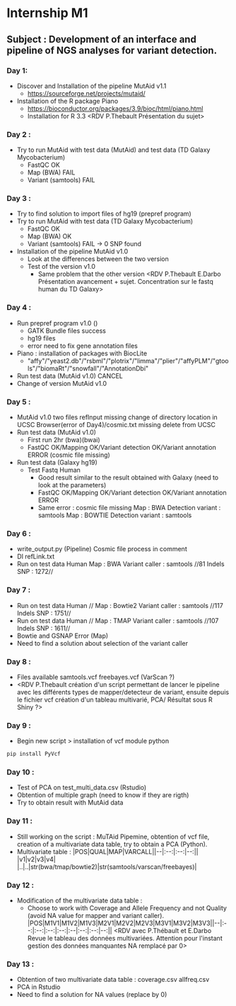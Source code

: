 # Internship M1
## Subject : Development of an interface and pipeline of NGS analyses for variant detection.

### Day 1:
- Discover and Installation of the pipeline MutAid v1.1
    - https://sourceforge.net/projects/mutaid/
- Installation of the R package Piano
    - https://bioconductor.org/packages/3.9/bioc/html/piano.html
    - Installation for R 3.3 
    <RDV P.Thebault Présentation du sujet>

### Day 2 :
- Try to run MutAid with test data (MutAid) and test data (TD Galaxy Mycobacterium)
    - FastQC OK
    - Map (BWA) FAIL
    - Variant (samtools) FAIL

### Day 3 : 
- Try to find solution to import files of hg19 (prepref program)
- Try to run MutAid with test data (TD Galaxy Mycobacterium)
    - FastQC OK
    - Map (BWA) OK
    - Variant (samtools) FAIL -> 0 SNP found
- Installation of the pipeline MutAid v1.0
    - Look at the differences between the two version
    - Test of the version v1.0
        - Same problem that the other version
    <RDV P.Thebault E.Darbo Présentation avancement + sujet. Concentration sur le fastq human du TD Galaxy>
### Day 4 :
- Run prepref program v1.0 ()
    - GATK Bundle files success
    - hg19 files 
    - error need to fix gene annotation files
- Piano : installation of packages with BiocLite
    - "affy"/"yeast2.db"/"rsbml"/"plotrix"/"limma"/"plier"/"affyPLM"/"gtools"/"biomaRt"/"snowfall"/"AnnotationDbi"
- Run test data (MutAid v1.0) CANCEL 
- Change of version MutAid v1.0

### Day 5 : 
- MutAid v1.0 two files refInput missing change of directory location in UCSC Browser(error of Day4)/cosmic.txt missing delete from UCSC
- Run test data (MutAid v1.0)
    - First run 2hr (bwa)(bwai)
    - FastQC OK/Mapping OK/Variant detection OK/Variant annotation ERROR (cosmic file missing)
- Run test data (Galaxy hg19)
    - Test Fastq Human 
        - Good result similar to the result obtained with Galaxy (need to look at the parameters)
        - FastQC OK/Mapping OK/Variant detection OK/Variant annotation ERROR
        - Same error : cosmic file missing 
Map : BWA Detection variant : samtools
Map : BOWTIE Detection variant : samtools 

### Day 6 :
- write_output.py (Pipeline) Cosmic file process in comment
- Dl refLink.txt 
- Run on test data Human Map : BWA Variant caller : samtools //81 Indels SNP : 1272//

### Day 7 : 
- Run on test data Human // Map : Bowtie2 Variant caller : samtools //117 Indels SNP : 1751//
- Run on test data Human // Map : TMAP Variant caller : samtools //107 Indels SNP : 1611//
- Bowtie and GSNAP Error (Map)
- Need to find a solution about selection of the variant caller

### Day 8 :
- Files available samtools.vcf freebayes.vcf (VarScan ?)
- <RDV P.Thebault création d'un script permettant de lancer le pipeline avec les différents types de mapper/detecteur de variant, ensuite depuis le fichier vcf création d'un tableau multivarié, PCA/ Résultat sous R Shiny ?>

### Day 9 :
- Begin new script > installation of vcf module python 
```bash
pip install PyVcf
```

### Day 10 :
- Test of PCA on test_multi_data.csv (Rstudio)
- Obtention of multiple graph (need to know if they are rigth)
- Try to obtain result with MutAid data

### Day 11 :
- Still working on the script : MuTAid Pipemine, obtention of vcf file, creation of a multivariate data table, try to obtain a PCA (Python).
- Multivariate table :
|POS|QUAL|MAP|VARCALL||--|:--:|:--:|--:||
|v1|v2|v3|v4|
|..|..|str(bwa/tmap/bowtie2)|str(samtools/varscan/freebayes)|

### Day 12 :
- Modification of the multivariate data table : 
    - Choose to work with Coverage and Allele Frequency and not Quality (avoid NA value for mapper and variant caller).
|POS|M1V1|M1V2|M1V3|M2V1|M2V2|M2V3|M3V1|M3V2|M3V3||--|:--:|:--:|:--:|:--:|:--|:--:|:--:|--:||
<RDV avec P.Thébault et E.Darbo Revue le tableau des données multivariées. Attention pour l'instant gestion des données manquantes NA remplacé par 0>
### Day 13 : 
- Obtention of two multivariate data table : coverage.csv allfreq.csv
- PCA in Rstudio
- Need to find a solution for NA values (replace by 0)
